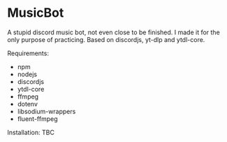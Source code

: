 # MusicBot
A stupid discord music bot, not even close to be finished. I made it for the only purpose of practicing.
Based on discordjs, yt-dlp and ytdl-core.

Requirements:
- npm
- nodejs
- discordjs
- ytdl-core
- ffmpeg
- dotenv
- libsodium-wrappers
- fluent-ffmpeg

Installation: TBC
